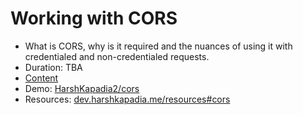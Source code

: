 # Working with CORS

- What is CORS, why is it required and the nuances of using it with credentialed and non-credentialed requests.
- Duration: TBA
- [Content](content.md)
- Demo: [HarshKapadia2/cors](https://github.com/HarshKapadia2/cors)
- Resources: [dev.harshkapadia.me/resources#cors](https://dev.harshkapadia.me/resources#cors)
